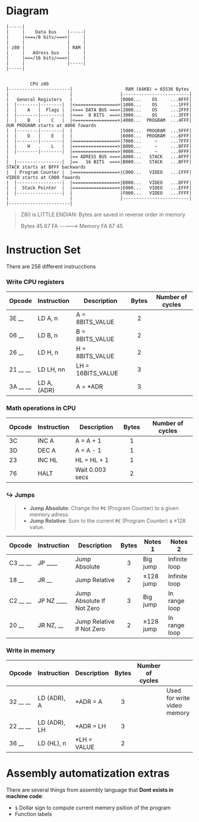 

# Diagram

```
|-----|
|     |    Data bus    |-----|
|     |<===/8 bits/===>|     |
|     |                |     |
| z80 |                | RAM |
|     |   Adress bus   |     |
|     |===/16 bits/===>|     |
|     |                |-----|
|-----|


         CPU z80
|-----------------------|                    RAM (64KB) = 65536 Bytes
|                       |                  |-------------------------|
|   General Registers   |                  |0000...    OS     ...0FFF|
|  |--------|--------|  |<================>|1000...    OS     ...1FFF|
|  |    A   |  Flags |  |<=== DATA BUS ===>|2000...    OS     ...2FFF|
|  |--------|--------|  |<===  8 BITS  ===>|3000...    OS     ...3FFF|
|  |    B   |    C   |  |<================>|4000...  PROGRAM  ...4FFF| OUR PROGRAM starts at 4000 fowards
|  |--------|--------|  |                  |5000...  PROGRAM  ...5FFF|
|  |    D   |    E   |  |                  |6000...  PROGRAM  ...6FFF|
|  |--------|--------|  |=================>|7000...     ~     ...7FFF|
|  |    H   .    L   |  |=================>|8000...     ~     ...8FFF|
|  |--------|--------|  |=================>|9000...     ~     ...9FFF|
|                       |== ADRESS BUS ===>|A000...   STACK   ...AFFF|
|  |-----------------|  |==   16 BITS  ===>|B000...   STACK   ...BFFF| STACK starts at BFFF backwards
|  | Program Counter |  |=================>|C000...   VIDEO   ...CFFF| VIDEO starts at C000 fowards
|  |-----------------|  |=================>|D000...   VIDEO   ...DFFF|
|  |  Stack Pointer  |  |=================>|E000...   VIDEO   ...EFFF|
|  |-----------------|  |                  |F000...   VIDEO   ...FFFF|
|                       |                  |-------------------------|
|-----------------------|
```

> Z80 is LITTLE ENDIAN: Bytes are saved in reverse order in memory
> 
> Bytes 45 67 FA -----> Memory FA 67 45


# Instruction Set

There are 256 different instrucctions

### Write CPU registers

| Opcode   | Instruction  | Description         | Bytes | Number of cycles |
|:---------|:-------------|---------------------|:-----:|------------------|
| 3E __    | LD A, n      | A = 8BITS_VALUE     |   2   |                  |
| 06 __    | LD B, n      | B = 8BITS_VALUE     |   2   |                  |
| 26 __    | LD H, n      | H = 8BITS_VALUE     |   2   |                  |
| 21 __ __ | LD LH, nn    | LH = 16BITS_VALUE   |   3   |                  |
| 3A __ __ | LD A, (ADR)  | A = *ADR            |   3   |                  |


### Math operations in CPU

| Opcode   | Instruction  | Description         | Bytes | Number of cycles |
|:---------|:-------------|---------------------|:-----:|------------------|
| 3C       | INC A        | A = A + 1           |   1   |                  |
| 3D       | DEC A        | A = A - 1           |   1   |                  |
| 23       | INC HL       | HL = HL + 1         |   1   |                  |
| 76       | HALT         | Wait 0.003 secs     |   2   |                  |


### ↪️ Jumps

> - **Jump Absolute**: Change the **`PC`** (Program Counter) to a given memory adress.
> - **Jump Relative**: Sum to the current **`PC`** (Program Counter) a ±128 value.

| Opcode   | Instruction  | Description               | Bytes | Notes 1   | Notes 2       |
|:---------|:-------------|---------------------------|:-----:|-----------|---------------|
| C3 __ __ | JP ____      | Jump Absolute             |   3   | Big jump  | Infinite loop |
| 18 __    | JR __        | Jump Relative             |   2   | ±128 jump | Infinite loop |
| C2 __ __ | JP NZ ____   | Jump Absolute If Not Zero |   3   | Big jump  | In range loop |
| 20 __    | JR NZ, __    | Jump Relative If Not Zero |   2   | ±128 jump | In range loop |


### Write in memory

| Opcode   | Instruction  | Description         | Bytes | Number of cycles |                             |
|:---------|:-------------|---------------------|:-----:|------------------|-----------------------------|
| 32 __ __ | LD (ADR), A  | *ADR = A            |   3   |                  | Used for write video memory |
| 22 __ __ | LD (ADR), LH | *ADR = LH           |   3   |                  |                             |
| 36 __    | LD (HL), n   | *LH = VALUE         |   2   |                  |                             |



# Assembly automatization extras

There are several things from assembly language that **Dont exists in machine code**:

- `$` Dollar sign to compute current memery psition of the program
- Function labels





